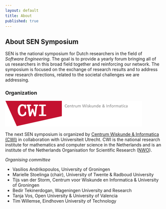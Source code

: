 ```yaml
---
layout: default
title: About
published: true
---
```


## About SEN Symposium

SEN is the national symposium for Dutch researchers in the field of _Software Engineering_. The goal is to provide a yearly forum bringing all of us researchers in this broad field together and reinforcing our network.  The symposium is focused on the  exchange of research results and to address new research directions, related to the societal challenges we are addressing.

### Organization

[![alt text](logo.png)](https://www.cwi.nl/ "Centrum Wiskunde & Informatica")

The next SEN symposium is organized by [Centrum Wiskunde & Informatica (CWI)](http://www.cwi.nl) in collaboration with Universiteit Utrecht. CWI is the national research institute for mathematics and computer science in the Netherlands and is an institute of the Netherlands Organisation for Scientific Research ([NWO](http://www.nwo.nl)).

_Organising committee_


* Vasilios Andrikopoulos, University of Groningen
* Marielle Stoelinga (chair), University of Twente & Radboud University
* Tijs van der Storm, Centrum voor Wiskunde en Informatica & University of Groningen
* Bedir Tekinerdogan, Wageningen University and Research
* Tanja Vos, Open University & University of Valencia
* Tim Willemse, Eindhoven University of Technology

